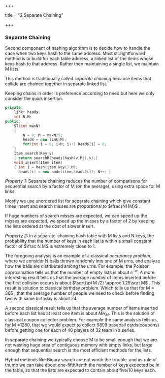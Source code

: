 +++

title = "2 Separate Chaining"

+++

### Separate Chaining

Second component of hashing algorithm is to decide how to handle the case when two keys hash to the same address. Most straightforward method is to build for each table address, a linked list of the items whose keys hash to that address. Rather then maintaining a single list, we maintain M lists.

This method is traditionally called *separate chaining* because items that collide are chained together in separate linked list.

Keeping chains in order is preference according to need but here we only consider the quick insertion.

````c++
private:
	link* heads;
	int N,M;
public:
	ST(int maxN)
    {
        N = 0; M = maxN/5;
        heads = new link[M];
        for(int i = 0; i<M; i++) heads[i] = 0;
    }
	Item search(Key v)
    { return searchR(heads[hash(v,M)],v);}
	void insert(Item item)
    { int i = hash(item.key(),M);
      heads[i] = new node(item,heads[i]); N++; }
````

*Property 1:* Separate chaining reduces the number of comparisons for sequential search by a factor of M (on the average), using extra space for M links.

Mostly we use unordered list for separate chaining which give constant times insert and search misses are proportional to $\frac{N}{M}$ .

If huge numbers of search misses are expected, we can speed up the misses are expected, we speed up the misses by a factor of 2 by keeping the lists ordered at the cost of slower insert.

*Property 2:* In a separate-chaining hash table with M lists and N keys, the probability that the number of keys in each list is within a small constant factor of $\frac N M$ is extremely close to 1.

The foregoing analysis is an example of a classical *occupancy problem*, where we consider N balls thrown randomly into one of M urns, and analyze how the balls are distributed among the urns. For example, the Poisson approximation tells us that the number of empty lists is about $e^{-a}$. A more interesting result tells us that the average number of items inserted before the first collision occurs is about $\sqrt{\pi M /2} \approx 1.25\sqrt M$ . This result is solution to classical birthday problem. Which tells us that for M = 365 , that the average number of people we need to check before finding two with same birthday is about 24.

A second classical result tells us that the average number of items inserted before each list has at least one item is about $MH_M$. This is the solution of classical coupon collector problem. For example the same analysis tells us, for M =1280, that we would expect to collect 9898 baseball cards(coupons) before getting one for each of 40 players of 32 team in a series.

In separate chaining we typically choose M to be small enough that we are not wasting huge area of contiguous memory with empty links, but large enough that sequential search is the most efficient methods for the lists.

Hybrid methods like Binary search are not worth the trouble. and as rule of thumb we can take about one-fifth/tenth the number of keys expected be in the table, so that the lists are expected to contain about five/10 keys each.

